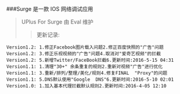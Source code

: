 ###Surge 是一款 IOS 网络调试应用
>UPlus For Surge 由 Eval 维护
>>更新记录:  
```
Version1.2: 1.修正Facebook图片载入问题2.修正百度快照的"广告"问题
Version1.2: 3.修正乐视视频的"广告"问题4.取消对"爱奇艺视频"的拦截
Version1.2: 5.新增Twitter/FaceBook拦截6.更新时间:2016-5-15 04:31
Version1.1: 1.清理"30+" 余条重复的规则2.重新对视频"广告"进行优化
Version1.1: 3.重新/排列/整理/美化/规则4.修复FINAL  "Proxy"的问题
Version1.1: 5.DNS默认使用"Google  DNS"6.更新时间:2016-5-10 02:01
Version1.0: 1.加入基本代理拦截默认规则2.更新时间:2016-4-05 12:10
```